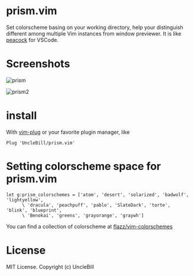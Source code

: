 # prism.vim

Set colorscheme basing on your working directory, help your distinguish
different among multiple Vim instances from window previewer. It is like
[peacock](https://marketplace.visualstudio.com/items?itemName=johnpapa.vscode-peacock)
for VSCode.

# Screenshots

![prism](https://user-images.githubusercontent.com/1141198/57002193-3068ac00-6bf0-11e9-905c-8b6fd1f961f5.jpg)

![prism2](https://user-images.githubusercontent.com/1141198/57002194-31014280-6bf0-11e9-88d3-008bba970716.jpg)

# install

With [vim-plug](https://github.com/junegunn/vim-plug) or your favorite plugin manager, like

```vim
Plug 'UncleBill/prism.vim'
```

# Setting colorscheme space for prism.vim

```vim
let g:prism_colorschemes = ['atom', 'desert', 'solarized', 'badwolf', 'lightyellow',
      \ 'dracula', 'peachpuff', 'pablo', 'SlateDark', 'torte', 'blink', 'blueprint',
      \ 'Benokai', 'greens', 'grayorange', 'graywh']
```

You can find a collection of colorscheme at [flazz/vim-colorschemes](https://github.com/flazz/vim-colorschemes)

# License

MIT License. Copyright (c) UncleBill
